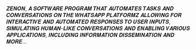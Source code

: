 𝒁𝑬𝑵𝑶𝑵, 𝑨 𝑺𝑶𝑭𝑻𝑾𝑨𝑹𝑬 𝑷𝑹𝑶𝑮𝑹𝑨𝑴 𝑻𝑯𝑨𝑻 𝑨𝑼𝑻𝑶𝑴𝑨𝑻𝑬𝑺 𝑻𝑨𝑺𝑲𝑺 𝑨𝑵𝑫 𝑪𝑶𝑵𝑽𝑬𝑹𝑺𝑨𝑻𝑰𝑶𝑵𝑺 𝑶𝑵 𝑻𝑯𝑬 𝑾𝑯𝑨𝑻𝑺𝑨𝑷𝑷 𝑷𝑳𝑨𝑻𝑭𝑶𝑹𝑴𝒁 𝑨𝑳𝑳𝑶𝑾𝑰𝑵𝑮 𝑭𝑶𝑹 𝑰𝑵𝑻𝑬𝑹𝑨𝑪𝑻𝑰𝑽𝑬 𝑨𝑵𝑫 𝑨𝑼𝑻𝑶𝑴𝑨𝑻𝑬𝑫 𝑹𝑬𝑺𝑷𝑶𝑵𝑺𝑬𝑺 𝑻𝑶 𝑼𝑺𝑬𝑹 𝑰𝑵𝑷𝑼𝑻𝑺, 𝑺𝑰𝑴𝑼𝑳𝑨𝑻𝑰𝑵𝑮 𝑯𝑼𝑴𝑨𝑵-𝑳𝑰𝑲𝑬 𝑪𝑶𝑵𝑽𝑬𝑹𝑺𝑨𝑻𝑰𝑶𝑵𝑺 𝑨𝑵𝑫 𝑬𝑵𝑨𝑩𝑳𝑰𝑵𝑮 𝑽𝑨𝑹𝑰𝑶𝑼𝑺 𝑨𝑷𝑷𝑳𝑰𝑪𝑨𝑻𝑰𝑶𝑵𝑺, 𝑰𝑵𝑪𝑳𝑼𝑫𝑰𝑵𝑮 𝑰𝑵𝑭𝑶𝑹𝑴𝑨𝑻𝑰𝑶𝑵 𝑫𝑰𝑺𝑺𝑬𝑴𝑰𝑵𝑨𝑻𝑰𝑶𝑵 𝑨𝑵𝑫 𝑴𝑶𝑹𝑬...
